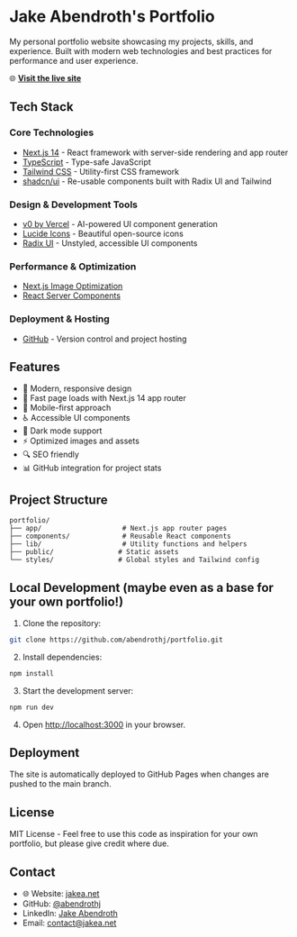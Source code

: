 # Jake Abendroth's Portfolio

My personal portfolio website showcasing my projects, skills, and experience. Built with modern web technologies and best practices for performance and user experience.

🌐 **[Visit the live site](https://jakea.net)**

## Tech Stack

### Core Technologies
- [Next.js 14](https://nextjs.org/) - React framework with server-side rendering and app router
- [TypeScript](https://www.typescriptlang.org/) - Type-safe JavaScript
- [Tailwind CSS](https://tailwindcss.com/) - Utility-first CSS framework
- [shadcn/ui](https://ui.shadcn.com/) - Re-usable components built with Radix UI and Tailwind

### Design & Development Tools
- [v0 by Vercel](https://v0.dev/) - AI-powered UI component generation
- [Lucide Icons](https://lucide.dev/) - Beautiful open-source icons
- [Radix UI](https://www.radix-ui.com/) - Unstyled, accessible UI components

### Performance & Optimization
- [Next.js Image Optimization](https://nextjs.org/docs/basic-features/image-optimization)
- [React Server Components](https://nextjs.org/docs/getting-started/react-essentials#server-components)

### Deployment & Hosting
- [GitHub](https://github.com) - Version control and project hosting

## Features

- 🎨 Modern, responsive design
- 🚀 Fast page loads with Next.js 14 app router
- 📱 Mobile-first approach
- ♿ Accessible UI components
- 🌙 Dark mode support
- ⚡ Optimized images and assets
- 🔍 SEO friendly
- 📊 GitHub integration for project stats

## Project Structure

```
portfolio/
├── app/                    # Next.js app router pages
├── components/             # Reusable React components
├── lib/                    # Utility functions and helpers
├── public/                # Static assets
└── styles/                # Global styles and Tailwind config
```

## Local Development (maybe even as a base for your own portfolio!)

1. Clone the repository:
```bash
git clone https://github.com/abendrothj/portfolio.git
```

2. Install dependencies:
```bash
npm install
```

3. Start the development server:
```bash
npm run dev
```

4. Open [http://localhost:3000](http://localhost:3000) in your browser.


## Deployment

The site is automatically deployed to GitHub Pages when changes are pushed to the main branch.

## License

MIT License - Feel free to use this code as inspiration for your own portfolio, but please give credit where due.

## Contact

- 🌐 Website: [jakea.net](https://jakea.net)
- GitHub: [@abendrothj](https://github.com/abendrothj)
- LinkedIn: [Jake Abendroth](https://linkedin.com/in/jakeabendroth)
- Email: contact@jakea.net 
